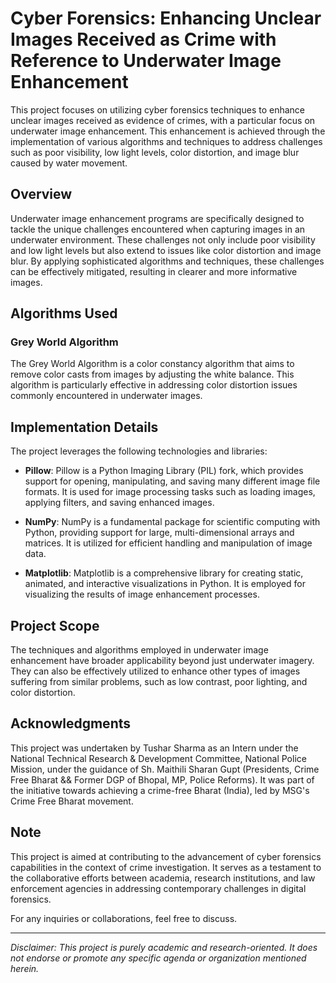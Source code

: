 # Cyber Forensics: Enhancing Unclear Images Received as Crime with Reference to Underwater Image Enhancement

This project focuses on utilizing cyber forensics techniques to enhance unclear images received as evidence of crimes, with a particular focus on underwater image enhancement. This enhancement is achieved through the implementation of various algorithms and techniques to address challenges such as poor visibility, low light levels, color distortion, and image blur caused by water movement.

## Overview

Underwater image enhancement programs are specifically designed to tackle the unique challenges encountered when capturing images in an underwater environment. These challenges not only include poor visibility and low light levels but also extend to issues like color distortion and image blur. By applying sophisticated algorithms and techniques, these challenges can be effectively mitigated, resulting in clearer and more informative images.

## Algorithms Used

### Grey World Algorithm

The Grey World Algorithm is a color constancy algorithm that aims to remove color casts from images by adjusting the white balance. This algorithm is particularly effective in addressing color distortion issues commonly encountered in underwater images.

## Implementation Details

The project leverages the following technologies and libraries:

- **Pillow**: Pillow is a Python Imaging Library (PIL) fork, which provides support for opening, manipulating, and saving many different image file formats. It is used for image processing tasks such as loading images, applying filters, and saving enhanced images.

- **NumPy**: NumPy is a fundamental package for scientific computing with Python, providing support for large, multi-dimensional arrays and matrices. It is utilized for efficient handling and manipulation of image data.

- **Matplotlib**: Matplotlib is a comprehensive library for creating static, animated, and interactive visualizations in Python. It is employed for visualizing the results of image enhancement processes.

## Project Scope

The techniques and algorithms employed in underwater image enhancement have broader applicability beyond just underwater imagery. They can also be effectively utilized to enhance other types of images suffering from similar problems, such as low contrast, poor lighting, and color distortion.

## Acknowledgments

This project was undertaken by Tushar Sharma as an Intern under the National Technical Research & Development Committee, National Police Mission, under the guidance of Sh. Maithili Sharan Gupt (Presidents, Crime Free Bharat && Former DGP of Bhopal, MP, Police Reforms). It was part of the initiative towards achieving a crime-free Bharat (India), led by MSG's Crime Free Bharat movement.

## Note

This project is aimed at contributing to the advancement of cyber forensics capabilities in the context of crime investigation. It serves as a testament to the collaborative efforts between academia, research institutions, and law enforcement agencies in addressing contemporary challenges in digital forensics.

For any inquiries or collaborations, feel free to discuss.

---
*Disclaimer: This project is purely academic and research-oriented. It does not endorse or promote any specific agenda or organization mentioned herein.*
